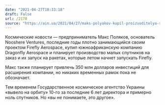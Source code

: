 ```yaml
---
date: "2021-04-27T18:33:18"
draft: False
url: /2178
source: "https://ain.ua/2021/04/27/maks-polyakov-kupil-proizvoditelya-sputnikov-dragonfly-budet-rabotat-v-pare-s-ukrainskoj-firefly/"
---
```


Космические новости — предприниматель Макс Поляков, основатель Nooshere Ventures, последние годы плотно занимающийся своим проектом Firefly Aerospace, купил южноафриканскую компанию Dragonfly Aerospace и планирует производство малых спутников на заказ и их запуск на ракетах, которые летом начнет запускать Firefly. 

Макс также планирует привлечь 350 млн долларов инвестиций для расширения компании, но никаких временных рамок пока не обозначает.

Тем временем Государственное космическое агентство Украины «вывело на орбиту» 10-го за последние 6 лет директора и примерно ноль спутников. Но «вы не понимаете, это другое».
